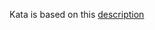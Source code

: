 Kata is based on this [description](https://github.com/xpepper/PasswordStrengthChecker/blob/master/README.md)
